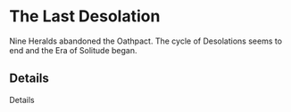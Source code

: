 # The Last Desolation
Nine Heralds abandoned the Oathpact. The cycle of Desolations seems to end and the Era of Solitude began.

## Details
Details
